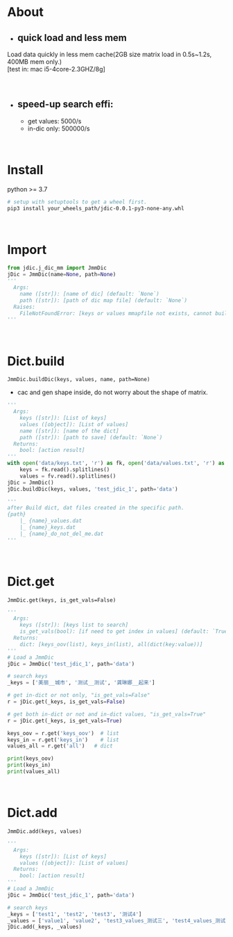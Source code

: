 
# About
- ## quick load and less mem
Load data quickly in less mem cache(2GB size matrix load in 0.5s~1.2s, 400MB mem only.)
<br>
[test in: mac i5-4core-2.3GHZ/8g]

<br>

- ## speed-up search effi:
  * get values: 5000/s
  * in-dic only: 500000/s

<br>

# Install
python >= 3.7

```bash
# setup with setuptools to get a wheel first.
pip3 install your_wheels_path/jdic-0.0.1-py3-none-any.whl
```

<br>

# Import

```python
from jdic.j_dic_mm import JmmDic
jDic = JmmDic(name=None, path=None)
'''
  Args:
    name ([str]): [name of dic] (default: `None`)
    path ([str]): [path of dic map file] (default: `None`)
  Raises:
    FileNotFoundError: [keys or values mmapfile not exists, cannot build a JDic]
'''
```

<br>

# Dict.build
`JmmDic.buildDic(keys, values, name, path=None)`
* cac and gen shape inside, do not worry about the shape of matrix.

```python
'''
  Args:
    keys ([str]): [List of keys]
    values ([object]): [List of values]
    name ([str]): [name of the dict]
    path ([str]): [path to save] (default: `None`)
  Returns:
    bool: [action result]
'''
with open('data/keys.txt', 'r') as fk, open('data/values.txt', 'r') as fv:
    keys = fk.read().splitlines()
    values = fv.read().splitlines()
jDic = JmmDic()
jDic.buildDic(keys, values, 'test_jdic_1', path='data')

'''
after Build dict, dat files created in the specific path.
{path}
    |_ {name}_values.dat
    |_ {name}_keys.dat
    |_ {name}_do_not_del_me.dat
'''
```

<br>

# Dict.get
`JmmDic.get(keys, is_get_vals=False)`

```python
'''
  Args:
    keys ([str]): [keys list to search]
    is_get_vals(bool): [if need to get index in values] (default: `True`)
  Returns:
    dict: [keys_oov(list), keys_in(list), all(dict(key:value))]
'''
# Load a JmmDic
jDic = JmmDic('test_jdic_1', path='data')

# search keys
_keys = ['美丽__城市', '测试__测试', '龚琳娜__起来']

# get in-dict or not only, "is_get_vals=False"
r = jDic.get(_keys, is_get_vals=False)

# get both in-dict or not and in-dict values, "is_get_vals=True"
r = jDic.get(_keys, is_get_vals=True)

keys_oov = r.get('keys_oov')  # list
keys_in = r.get('keys_in')    # list
values_all = r.get('all')   # dict

print(keys_oov)
print(keys_in)
print(values_all)
```

<br>

# Dict.add
`JmmDic.add(keys, values)`

```python
'''
  Args:
    keys ([str]): [List of keys]
    values ([object]): [List of values]
  Returns:
    bool: [action result]
'''
# Load a JmmDic
jDic = JmmDic('test_jdic_1', path='data')

# search keys
_keys = ['test1', 'test2', 'test3', '测试4']
_values = ['value1', 'value2', 'test3_values_测试三', 'test4_values_测试四']
jDic.add(_keys, _values)

```
